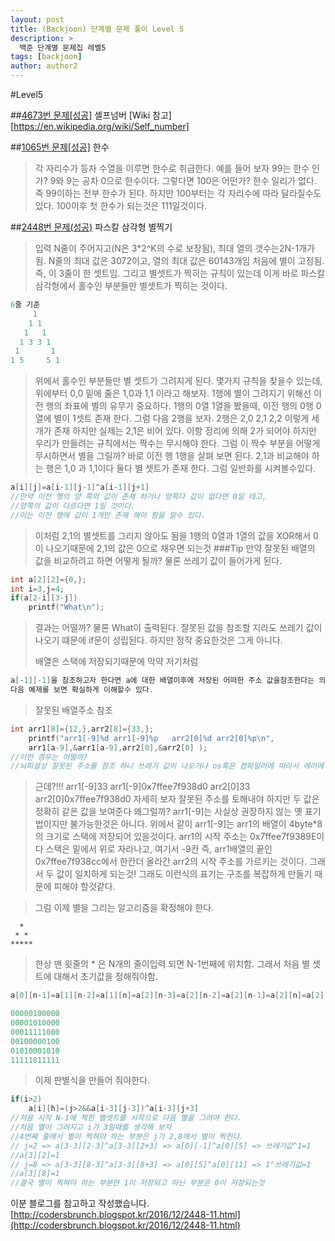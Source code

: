 ```yaml
---
layout: post
title: (Backjoon) 단계별 문제 풀이 Level 5
description: >
  백준 단계별 문제집 레벨5
tags: [backjoon]
author: author2
---
```

#Level5

##[4673번 문제[성공]](https://github.com/ehdwn1991/Codex/blob/master/backjoon/Level_5/4673.c)
셀프넘버
[Wiki 참고][https://en.wikipedia.org/wiki/Self_number] 



##[1065번 문제[성공]](https://github.com/ehdwn1991/Codex/blob/master/backjoon/Level_5/1065.c)
한수

> 각 자리수가 등차 수열을 이루면 한수로 취급한다.
> 예를 들어 보자 99는 한수 인가? 9와 9는 공차 0으로 한수이다.
> 그렇다면 100은 어떤가? 한수 일리가 없다. 즉 99이하는 전부 한수가 된다.
> 하지만 100부터는 각 자리수에 따라 달라질수도 있다.
> 100이후 첫 한수가 되는것은 111일것이다.



##[2448번 문제(성공)](https://github.com/ehdwn1991/Codex/blob/master/backjoon/Level_5/2448.c)
파스칼 삼각형 별찍기
>입력 N줄이 주어지고(N은 3*2^K의 수로 보장됨), 최대 열의 갯수는2N-1개가 됨.
>N줄의 최대 값은 3072이고, 열의 최대 값은 60143개임
>처음에 별이 고정됨. 즉, 이 3줄이  한 셋트임.
>그리고 별셋트가 찍히는 규칙이 있는데 이게 바로 파스칼 삼각형에서 홀수인 부분들만 별셋트가 찍히는 것이다.
```c
6줄 기준
     1     
    1 1    
   1   1   
  1 3 3 1  
 1       1 
1 5     5 1
```
>위에서 홀수인 부분들만 별 셋트가 그려지게 된다. 몇가지 규칙을 찾을수 있는데, 위에부터 0,0 밑에 줄은 
>1,0과 1,1 이라고 해보자. 1행에 별이 그려지기 위해선 이전 행의 좌표에 별의 유무가 중요하다.
>1행의 0열 1열을 봤을때, 이전 행의 0행 0열에 별이 1셋트 존재 한다.
>그럼 다음 2행을 보자.
>2행은 2,0 2,1 2,2 이렇게 세개가 존재 하지만 실제는 2,1은 비어 있다. 이항 정리에 의해 2가 되어야 하지만
>우리가 만들려는 규칙에서는 짝수는 무시해야 한다. 그럼 이 짝수 부분을 어떻게 무시하면서 별을 그릴까?
>바로 이전 행 1행을 살펴 보면 된다. 2,1과 비교해야 하는 행은 1,0 과 1,1이다 둘다 별 셋트가 존재 한다.
>그럼 일반화를 시켜볼수있다.
```c
a[i][j]=a[i-1][j-1]^a[i-1][j+1]
//만약 이전 행의 양 쪽의 값이 존재 하거나 양쪽다 값이 없다면 0일 테고,
//양쪽의 값이 다르다면 1일 것이다.
//이는 이전 행에 값이 1개만 존재 해야 함을 알수 있다.
```
>이처럼 2,1의 별셋트를 그리지 않아도 됨을 1행의 0열과 1열의 값을 XOR해서 0이 나오기때문에
>2,1의 값은 0으로 채우면 되는것
###Tip
	만약 잘못된 배열의 값을 비교하려고 하면 어떻게 될까?
	물론 쓰레기 값이 들어가게 된다.
```c
int a[2][2]={0,};
int i=3,j=4;
if(a[2-i][3-j])
	printf("What\n");
```
>결과는 어떨까? 물론 What이 출력된다. 잘못된 값을 참조할 지라도 쓰레기 값이 나오기 떄문에 if문이 성립된다. 하지만 정작 중요한것은 그게 아니다.
>
>배열은 스택에 저장되기때문에 막약 저기처럼
```c
a[-1][-1]을 참조하고자 한다면 a에 대한 배열이후에 저장된 어떠한 주소 값을참조한다는 의미다.
다음 예제를 보면 확실하게 이해할수 있다.
```
>잘못된 배열주소 참조
```c
int arr1[8]={12,},arr2[8]={33,};
	printf("arr1[-9]%d arr1[-9]%p   arr2[0]%d arr2[0]%p\n",
	arr1[a-9],&arr1[a-9],arr2[0],&arr2[0] );
//이런 경우는 어떨까?
//뇌피셜상 잘못된 주소를 참조 하니 쓰레기 값이 나오거나 os혹은 컴파일러에 따라서 에러에 관한 값과 주소를 출력해줄것 같다. 아니면 아예 Segmentfault를 토해낼 꺼다.

```
>근데?!!!
>arr1[-9]33 arr1[-9]0x7ffee7f938d0   arr2[0]33 arr2[0]0x7ffee7f938d0
>자세히 보자 잘못된 주소를 토해내야 하지만 두 값은 정확히 같은 값을 보여준다
>왜그럴까?
>arr1[-9]는 사실상 권장하지 않는 옛 표기법이지만 불가능한것은 아니다.
>위에서 같이 arr1[-9]는 arr1의 배열이 4byte*8의 크기로 스택에 저장되어 있을것이다. 
>arr1의 시작 주소는 0x7ffee7f9389E이다 스택은 밑에서 위로 자라나고, 여기서 -9칸 즉, arr1배열의 끝인
>0x7ffee7f938cc에서 한칸더 올라간 arr2의 시작 주소를 가르키는 것이다. 그래서 두 값이 일치하게 되는것!
>그래도 이런식의 표기는 구조를 복잡하게 만들기 때문에 피해야 할것같다.

>그럼 이제 별을 그리는 알고리즘을 확정해야 한다.
```shell
  *
 * * 
*****
```
>한상 맨 윗줄의 * 은 N개의 줄이입력 되면 N-1번째에 위치함.
>그래서 처음 별 셋트에 대해서 초기값을 정해줘야함.
```c
a[0][n-1]=a[1][n-2]=a[1][n]=a[2][n-3]=a[2][n-2]=a[2][n-1]=a[2][n]=a[2][n+1]=1

00000100000
00001010000
00011111000
00100000100
01010001010
11111011111
```
>이제 판별식을 만들어 줘야한다.
```c
if(i>2)
	a[i][h]=(j>2&&a[i-3][j-3])^a[i-3][j+3]
//처음 시작 N-1에 찍힌 별셋트를 시작으로 다음 별을 그려야 한다.
//처음 별이 그려지고 i가 3일때를 생각해 보자
//4번째 줄에서 별이 찍혀야 하는 부분은 j가 2,8에서 별이 찍힌다.
// j=2 => a[3-3][2-3]^a[3-3][2+3] => a[0][-1]^a[0][5] => 쓰레기값^1=1
//a[3][2]=1
// j=8 => a[3-3][8-3]^a[3-3][8+3] => a[0][5]^a[0][11] => 1^쓰레기값=1
//a[3][8]=1
//결국 별이 찍혀야 하는 부분만 1이 저장되고 아닌 부분은 0이 저장되는것
```
이분 블로그를 참고하고 작성했습니다.
[http://codersbrunch.blogspot.kr/2016/12/2448-11.html](http://codersbrunch.blogspot.kr/2016/12/2448-11.html)